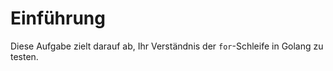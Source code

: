 # Einführung

Diese Aufgabe zielt darauf ab, Ihr Verständnis der `for`-Schleife in Golang zu testen.
